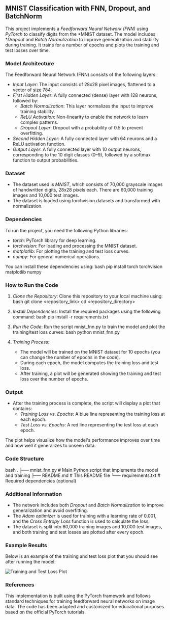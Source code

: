 ## MNIST Classification with FNN, Dropout, and BatchNorm

This project implements a *Feedforward Neural Network (FNN)* using *PyTorch* to classify digits from the *MNIST dataset. The model includes **Dropout* and *Batch Normalization* to improve generalization and stability during training. It trains for a number of epochs and plots the training and test losses over time.

### Model Architecture
The Feedforward Neural Network (FNN) consists of the following layers:
- *Input Layer*: The input consists of 28x28 pixel images, flattened to a vector of size 784.
- *First Hidden Layer*: A fully connected (dense) layer with 128 neurons, followed by:
  - *Batch Normalization*: This layer normalizes the input to improve training stability.
  - *ReLU Activation*: Non-linearity to enable the network to learn complex patterns.
  - *Dropout Layer*: Dropout with a probability of 0.5 to prevent overfitting.
- *Second Hidden Layer*: A fully connected layer with 64 neurons and a ReLU activation function.
- *Output Layer*: A fully connected layer with 10 output neurons, corresponding to the 10 digit classes (0–9), followed by a softmax function to output probabilities.

### Dataset
- The dataset used is *MNIST*, which consists of 70,000 grayscale images of handwritten digits, 28x28 pixels each. There are 60,000 training images and 10,000 test images.
- The dataset is loaded using torchvision.datasets and transformed with normalization.

### Dependencies
To run the project, you need the following Python libraries:
- *torch*: PyTorch library for deep learning.
- *torchvision*: For loading and processing the MNIST dataset.
- *matplotlib*: For plotting the training and test loss curves.
- *numpy*: For general numerical operations.

You can install these dependencies using:
bash
pip install torch torchvision matplotlib numpy


### How to Run the Code

1. *Clone the Repository*:
   Clone this repository to your local machine using:
   bash
   git clone <repository_link>
   cd <repository_directory>
   

2. *Install Dependencies*:
   Install the required packages using the following command:
   bash
   pip install -r requirements.txt
   

3. *Run the Code*:
   Run the script mnist_fnn.py to train the model and plot the training/test loss curves:
   bash
   python mnist_fnn.py
   

4. *Training Process*:
   - The model will be trained on the MNIST dataset for 10 epochs (you can change the number of epochs in the code).
   - During each epoch, the model computes the training loss and test loss.
   - After training, a plot will be generated showing the training and test loss over the number of epochs.

### Output

- After the training process is complete, the script will display a plot that contains:
  - *Training Loss vs. Epochs*: A blue line representing the training loss at each epoch.
  - *Test Loss vs. Epochs*: A red line representing the test loss at each epoch.
  
The plot helps visualize how the model's performance improves over time and how well it generalizes to unseen data.

### Code Structure

bash
.
├── mnist_fnn.py        # Main Python script that implements the model and training
├── README.md           # This README file
└── requirements.txt    # Required dependencies (optional)


### Additional Information

- The network includes both *Dropout* and *Batch Normalization* to improve generalization and avoid overfitting.
- The *Adam optimizer* is used for training with a learning rate of 0.001, and the *Cross Entropy Loss* function is used to calculate the loss.
- The dataset is split into 60,000 training images and 10,000 test images, and both training and test losses are plotted after every epoch.

### Example Results
Below is an example of the training and test loss plot that you should see after running the model:

![Training and Test Loss Plot](training_test_loss_plot.png)

### References
This implementation is built using the PyTorch framework and follows standard techniques for training feedforward neural networks on image data. The code has been adapted and customized for educational purposes based on the official PyTorch tutorials.
